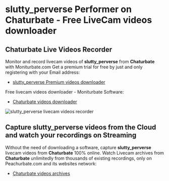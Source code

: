 # slutty_perverse Performer on Chaturbate - Free LiveCam videos downloader

## Chaturbate Live Videos Recorder

Monitor and record livecam videos of **slutty_perverse** from **Chaturbate** with Moniturbate.com
Get a premium trial for free by just and only registering with your Email address:
* [slutty_perverse Premium videos downloader](https://moniturbate.com/request-demo-licence-key.html)

Free livecam videos downloader - Moniturbate Software:
* [Chaturbate videos downloader](https://moniturbate.com/moniturbate-download-software.html)

![slutty_perverse livecam videos recorder](https://peachurnet.com/templates/moniturbate-software.png)


## Capture slutty_perverse videos from the Cloud and watch your recordings on Streaming

Without the need of downloading a software, capture **slutty_perverse** livecam videos from **Chaturbate** 100% online.
Watch Livecam archives from **Chaturbate** unlimitedly from thousands of existing recordings, only on Peachurbate.com and its websites network:
* [Chaturbate videos archives](https://peachurnet.com/)